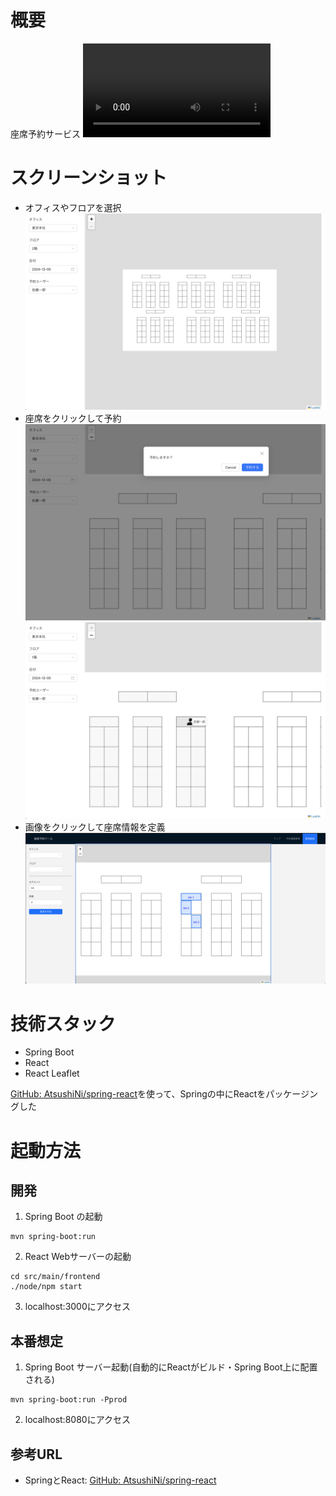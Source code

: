 # 概要
座席予約サービス
![](/readme-images/output_how-to-use.mp4)

# スクリーンショット
- オフィスやフロアを選択
![](/readme-images/image.png)
- 座席をクリックして予約
![](/readme-images/mordal.png)
![](/readme-images/reserved.png)
- 画像をクリックして座席情報を定義
![](/readme-images/admin.png)

# 技術スタック
- Spring Boot
- React
- React Leaflet

[GitHub: AtsushiNi/spring-react](https://github.com/AtsushiNi/spring-react)を使って、Springの中にReactをパッケージングした

# 起動方法
## 開発
1. Spring Boot の起動
```
mvn spring-boot:run
```

2. React Webサーバーの起動
```
cd src/main/frontend
./node/npm start
```

3. localhost:3000にアクセス

## 本番想定
1. Spring Boot サーバー起動(自動的にReactがビルド・Spring Boot上に配置される)
```
mvn spring-boot:run -Pprod
```

2. localhost:8080にアクセス

## 参考URL
- SpringとReact: [GitHub: AtsushiNi/spring-react](https://github.com/AtsushiNi/spring-react)